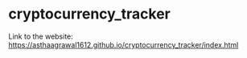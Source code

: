 # cryptocurrency_tracker

Link to the website: https://asthaagrawal1612.github.io/cryptocurrency_tracker/index.html
